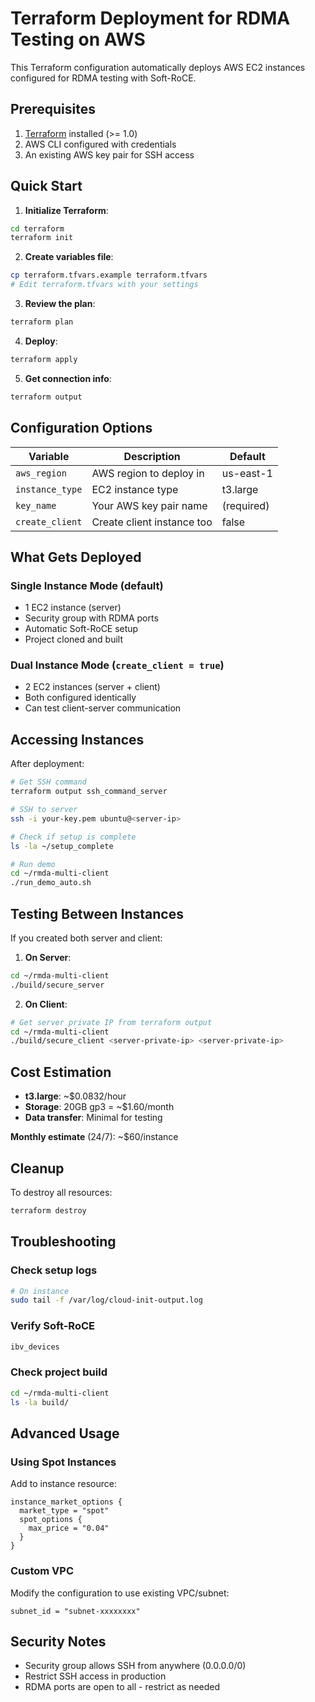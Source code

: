 # Terraform Deployment for RDMA Testing on AWS

This Terraform configuration automatically deploys AWS EC2 instances configured for RDMA testing with Soft-RoCE.

## Prerequisites

1. [Terraform](https://www.terraform.io/downloads) installed (>= 1.0)
2. AWS CLI configured with credentials
3. An existing AWS key pair for SSH access

## Quick Start

1. **Initialize Terraform**:
```bash
cd terraform
terraform init
```

2. **Create variables file**:
```bash
cp terraform.tfvars.example terraform.tfvars
# Edit terraform.tfvars with your settings
```

3. **Review the plan**:
```bash
terraform plan
```

4. **Deploy**:
```bash
terraform apply
```

5. **Get connection info**:
```bash
terraform output
```

## Configuration Options

| Variable | Description | Default |
|----------|-------------|---------|
| `aws_region` | AWS region to deploy in | us-east-1 |
| `instance_type` | EC2 instance type | t3.large |
| `key_name` | Your AWS key pair name | (required) |
| `create_client` | Create client instance too | false |

## What Gets Deployed

### Single Instance Mode (default)
- 1 EC2 instance (server)
- Security group with RDMA ports
- Automatic Soft-RoCE setup
- Project cloned and built

### Dual Instance Mode (`create_client = true`)
- 2 EC2 instances (server + client)
- Both configured identically
- Can test client-server communication

## Accessing Instances

After deployment:

```bash
# Get SSH command
terraform output ssh_command_server

# SSH to server
ssh -i your-key.pem ubuntu@<server-ip>

# Check if setup is complete
ls -la ~/setup_complete

# Run demo
cd ~/rmda-multi-client
./run_demo_auto.sh
```

## Testing Between Instances

If you created both server and client:

1. **On Server**:
```bash
cd ~/rmda-multi-client
./build/secure_server
```

2. **On Client**:
```bash
# Get server private IP from terraform output
cd ~/rmda-multi-client
./build/secure_client <server-private-ip> <server-private-ip>
```

## Cost Estimation

- **t3.large**: ~$0.0832/hour
- **Storage**: 20GB gp3 = ~$1.60/month
- **Data transfer**: Minimal for testing

**Monthly estimate** (24/7): ~$60/instance

## Cleanup

To destroy all resources:
```bash
terraform destroy
```

## Troubleshooting

### Check setup logs
```bash
# On instance
sudo tail -f /var/log/cloud-init-output.log
```

### Verify Soft-RoCE
```bash
ibv_devices
```

### Check project build
```bash
cd ~/rmda-multi-client
ls -la build/
```

## Advanced Usage

### Using Spot Instances
Add to instance resource:
```hcl
instance_market_options {
  market_type = "spot"
  spot_options {
    max_price = "0.04"
  }
}
```

### Custom VPC
Modify the configuration to use existing VPC/subnet:
```hcl
subnet_id = "subnet-xxxxxxxx"
```

## Security Notes

- Security group allows SSH from anywhere (0.0.0.0/0)
- Restrict SSH access in production
- RDMA ports are open to all - restrict as needed
